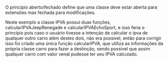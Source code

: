 O princípio aberto/fechado define que uma classe deve estar aberta para extensões mas fechada para modificações.

Neste exemplo a classe IPVA possui duas funções, calcularIPVAJeepRenegade e calcularIPVAEchoSport, e isso feria o princípio pois caso o usuário tivesse a intenção de calcular o ipva de qualquer outro carro além destes dois, não era possivel, então para corrigir isso foi criado uma única função calcularIPVA, que utiliza as informações da própria classe carro para fazer a destinção, sendo possivel que assim qualquer carro com valor venal pudesse ter seu IPVA calculado.